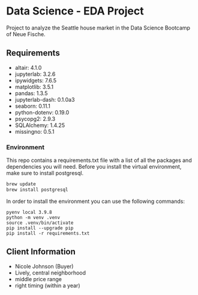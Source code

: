 # Data Science - EDA Project

Project to analyze the Seattle house market in the Data Science  Bootcamp of Neue Fische.

## Requirements

* altair: 4.1.0
* jupyterlab: 3.2.6
* ipywidgets: 7.6.5
* matplotlib: 3.5.1
* pandas: 1.3.5
* jupyterlab-dash: 0.1.0a3
* seaborn: 0.11.1
* python-dotenv: 0.19.0
* psycopg2: 2.9.3
* SQLAlchemy: 1.4.25
* missingno: 0.5.1


### Environment

This repo contains a requirements.txt file with a list of all the packages and dependencies you will need. Before you install the virtual environment, make sure to install postgresql.

```bash
brew update
brew install postgresql
```

In order to install the environment you can use the following commands:

```
pyenv local 3.9.8
python -m venv .venv
source .venv/bin/activate
pip install --upgrade pip
pip install -r requirements.txt
```

## Client Information
 * Nicole Johnson (Buyer)
 * Lively, central neighborhood
 * middle price range
 * right timing (within a year)


 